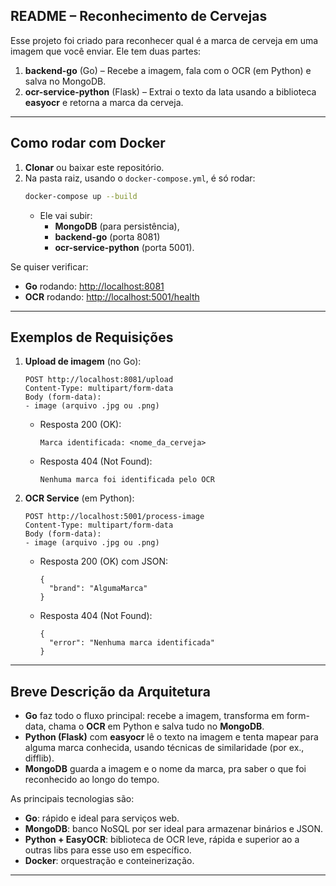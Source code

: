 ## README – Reconhecimento de Cervejas

Esse projeto foi criado para reconhecer qual é a marca de cerveja em uma imagem que você enviar. Ele tem duas partes:
1. **backend-go** (Go) – Recebe a imagem, fala com o OCR (em Python) e salva no MongoDB.
2. **ocr-service-python** (Flask) – Extrai o texto da lata usando a biblioteca **easyocr** e retorna a marca da cerveja.

---

## Como rodar com Docker
1. **Clonar** ou baixar este repositório.
2. Na pasta raiz, usando o `docker-compose.yml`, é só rodar:
   ```bash
   docker-compose up --build
   ```
   - Ele vai subir:
     - **MongoDB** (para persistência),
     - **backend-go** (porta 8081) 
     - **ocr-service-python** (porta 5001).

Se quiser verificar:
- **Go** rodando: [http://localhost:8081](http://localhost:8081)
- **OCR** rodando: [http://localhost:5001/health](http://localhost:5001/health)

---

## Exemplos de Requisições

1. **Upload de imagem** (no Go):
   ```
   POST http://localhost:8081/upload
   Content-Type: multipart/form-data
   Body (form-data):
   - image (arquivo .jpg ou .png)
   ```
   - Resposta 200 (OK):  
     ```
     Marca identificada: <nome_da_cerveja>
     ```
   - Resposta 404 (Not Found):  
     ```
     Nenhuma marca foi identificada pelo OCR
     ```

2. **OCR Service** (em Python):
   ```
   POST http://localhost:5001/process-image
   Content-Type: multipart/form-data
   Body (form-data):
   - image (arquivo .jpg ou .png)
   ```
   - Resposta 200 (OK) com JSON:  
     ```
     {
       "brand": "AlgumaMarca"
     }
     ```
   - Resposta 404 (Not Found):  
     ```
     {
       "error": "Nenhuma marca identificada"
     }
     ```

---

## Breve Descrição da Arquitetura
- **Go** faz todo o fluxo principal: recebe a imagem, transforma em form-data, chama o **OCR** em Python e salva tudo no **MongoDB**.
- **Python (Flask)** com **easyocr** lê o texto na imagem e tenta mapear para alguma marca conhecida, usando técnicas de similaridade (por ex., difflib).
- **MongoDB** guarda a imagem e o nome da marca, pra saber o que foi reconhecido ao longo do tempo.

As principais tecnologias são:
- **Go**: rápido e ideal para serviços web.
- **MongoDB**: banco NoSQL por ser ideal para armazenar binários e JSON.
- **Python + EasyOCR**: biblioteca de OCR leve, rápida e superior ao a outras libs para esse uso em específico.
- **Docker**: orquestração e conteinerização.

---
